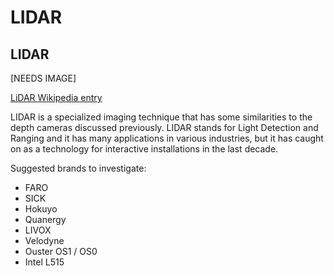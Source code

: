 # LIDAR



## LIDAR

\[NEEDS IMAGE]

[LiDAR Wikipedia entry](https://en.wikipedia.org/wiki/Lidar)

LIDAR is a specialized imaging technique that has some similarities to the depth cameras discussed previously. LIDAR stands for Light Detection and Ranging and it has many applications in various industries, but it has caught on as a technology for interactive installations in the last decade.

Suggested brands to investigate:

* FARO
* SICK
* Hokuyo
* Quanergy
* LIVOX
* Velodyne
* Ouster OS1 / OS0
* Intel L515
